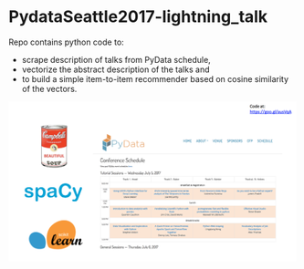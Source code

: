 # PydataSeattle2017-lightning_talk
Repo contains python code to:
+ scrape description of talks from PyData schedule,
+ vectorize the abstract description of the talks and
+ to build a simple item-to-item recommender based on cosine similarity of the vectors.

![talk similarity](https://github.com/gth158a/PydataSeattle2017-lightning_talk/blob/master/images/slide3.png)
